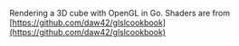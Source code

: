Rendering a 3D cube with OpenGL in Go.
Shaders are from [https://github.com/daw42/glslcookbook](https://github.com/daw42/glslcookbook)